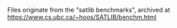 Files originate from the "satlib benchmarks", archived at https://www.cs.ubc.ca/~hoos/SATLIB/benchm.html
